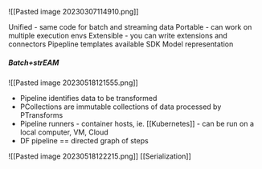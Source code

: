 ![[Pasted image 20230307114910.png]]

Unified - same code for batch and streaming data
Portable - can work on multiple execution envs
Extensible - you can write extensions and connectors
Pipepline templates available
SDK
Model representation

##### Batch+strEAM
![[Pasted image 20230518121555.png]]
- Pipeline identifies data to be transformed
- PCollections are immutable collections of data processed by PTransforms
- Pipeline runners - container hosts, ie. [[Kubernetes]] - can be run on a local computer, VM, Cloud
- DF pipeline == directed graph of steps

![[Pasted image 20230518122215.png]]
[[Serialization]]
